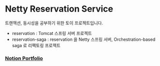 # Netty Reservation Service
트랜잭션, 동시성을 공부하기 위한 토이 프로젝트입니다.

- reservation : Tomcat 스프링 서버 프로젝트
- reservation-saga : reservation 을 Netty 스프링 서버, Orchestration-based saga 로 리팩토링 프로젝트

### [Notion Portfolio](https://sungwon9.notion.site/Netty-d938effbe2a7403582751b97057a2cd5?pvs=4)
